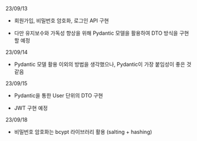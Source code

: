 
23/09/13

- 회원가입, 비밀번호 암호화, 로그인 API 구현

- 다만 유지보수와 가독성 향상을 위해 Pydantic 모델을 활용하여 DTO 방식을 구현할 예정

23/09/14

- Pydantic 모델 활용 이외의 방법을 생각했으나, Pydantic이 가장 붙임성이 좋은 것 같음

23/09/15

- Pydantic을 통한 User 단위의 DTO 구현

- JWT 구현 예정

23/09/18

- 비밀번호 암호화는 bcypt 라이브러리 활용 (salting + hashing)